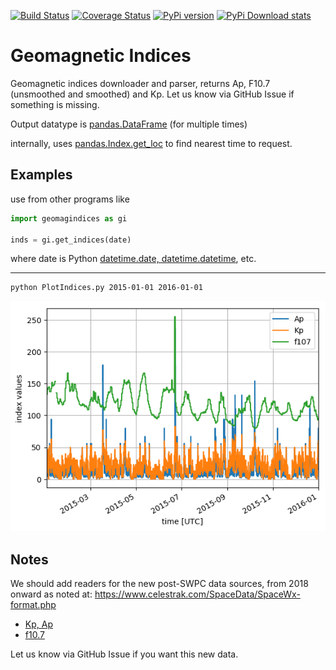 [![Build Status](https://travis-ci.com/space-physics/geomagindices.svg?branch=master)](https://travis-ci.com/space-physics/geomagindices)
[![Coverage Status](https://coveralls.io/repos/github/space-physics/geomagindices/badge.svg?branch=master)](https://coveralls.io/github/space-physics/geomagindices?branch=master)
[![PyPi version](https://img.shields.io/pypi/pyversions/geomagindices.svg)](https://pypi.python.org/pypi/geomagindices)
[![PyPi Download stats](http://pepy.tech/badge/geomagindices)](http://pepy.tech/project/geomagindices)


# Geomagnetic Indices
Geomagnetic indices downloader and parser, returns Ap, F10.7 (unsmoothed and smoothed) and Kp.
Let us know via GitHub Issue if something is missing.

Output datatype is [pandas.DataFrame](http://pandas.pydata.org/pandas-docs/stable/reference/frame.html) (for multiple times)

internally, uses
[pandas.Index.get_loc](https://pandas.pydata.org/pandas-docs/stable/reference/api/pandas.Index.get_loc.html)
to find nearest time to request.

## Examples

use from other programs like

```python
import geomagindices as gi

inds = gi.get_indices(date)
```

where date is Python
[datetime.date, datetime.datetime](https://docs.python.org/3/library/datetime.html), etc.

---

```sh
python PlotIndices.py 2015-01-01 2016-01-01
```

![2015 Ap F10.7](./tests/2015.png)


## Notes

We should add readers for the new post-SWPC data sources, from 2018 onward as noted at:
https://www.celestrak.com/SpaceData/SpaceWx-format.php

* [Kp, Ap](ftp://ftp.gfz-potsdam.de/pub/home/obs/kp-ap/wdc/)
* [f10.7](ftp://ftp.geolab.nrcan.gc.ca/data/solar_flux/daily_flux_values/fluxtable.txt)

Let us know via GitHub Issue if you want this new data.